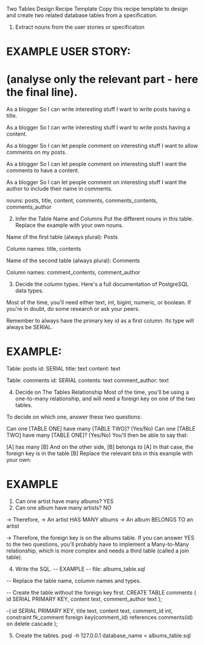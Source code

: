 Two Tables Design Recipe Template
Copy this recipe template to design and create two related database tables from a specification.

1. Extract nouns from the user stories or specification
# EXAMPLE USER STORY:
# (analyse only the relevant part - here the final line).

As a blogger
So I can write interesting stuff
I want to write posts having a title.

As a blogger
So I can write interesting stuff
I want to write posts having a content.

As a blogger
So I can let people comment on interesting stuff
I want to allow comments on my posts.

As a blogger
So I can let people comment on interesting stuff
I want the comments to have a content.

As a blogger
So I can let people comment on interesting stuff
I want the author to include their name in comments.

nouns: posts, title, content, comments, comments_contents, comments_author


2. Infer the Table Name and Columns
Put the different nouns in this table. Replace the example with your own nouns.


Name of the first table (always plural): Posts

Column names: title, contents

Name of the second table (always plural): Comments

Column names: comment_contents, comment_author

3. Decide the column types.
Here's a full documentation of PostgreSQL data types.

Most of the time, you'll need either text, int, bigint, numeric, or boolean. If you're in doubt, do some research or ask your peers.

Remember to always have the primary key id as a first column. Its type will always be SERIAL.

# EXAMPLE:

Table: posts
id: SERIAL
title: text
content: text

Table: comments
id: SERIAL
contents: text
comment_author: text


4. Decide on The Tables Relationship
Most of the time, you'll be using a one-to-many relationship, and will need a foreign key on one of the two tables.

To decide on which one, answer these two questions:

Can one [TABLE ONE] have many [TABLE TWO]? (Yes/No)
Can one [TABLE TWO] have many [TABLE ONE]? (Yes/No)
You'll then be able to say that:

[A] has many [B]
And on the other side, [B] belongs to [A]
In that case, the foreign key is in the table [B]
Replace the relevant bits in this example with your own:

# EXAMPLE

1. Can one artist have many albums? YES
2. Can one album have many artists? NO

-> Therefore,
-> An artist HAS MANY albums
-> An album BELONGS TO an artist

-> Therefore, the foreign key is on the albums table.
If you can answer YES to the two questions, you'll probably have to implement a Many-to-Many relationship, which is more complex and needs a third table (called a join table).

4. Write the SQL.
-- EXAMPLE
-- file: albums_table.sql

-- Replace the table name, columm names and types.

-- Create the table without the foreign key first.
CREATE TABLE comments (
  id SERIAL PRIMARY KEY,
  content text,
  comment_author text
);

-(
  id SERIAL PRIMARY KEY,
  title text,
  content text,
  comment_id int,
  constraint fk_comment foreign key(comment_id)
    references comments(id)
    on delete cascade
);

5. Create the tables.
psql -h 127.0.0.1 database_name < albums_table.sql